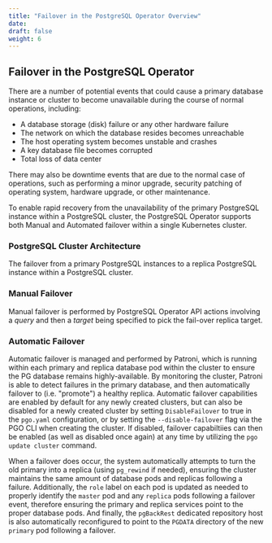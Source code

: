 ```yaml
---
title: "Failover in the PostgreSQL Operator Overview"
date:
draft: false
weight: 6
---
```


## Failover in the PostgreSQL Operator

There are a number of potential events that could cause a primary database instance or cluster to become unavailable during the course of normal operations, including: 

* A database storage (disk) failure or any other hardware failure 
* The network on which the database resides becomes unreachable
* The host operating system becomes unstable and crashes
* A key database file becomes corrupted
* Total loss of data center

There may also be downtime events that are due to the normal case of operations, such as performing a minor upgrade, security patching of operating system, hardware upgrade, or other maintenance.

To enable rapid recovery from the unavailability of the primary PostgreSQL instance within a PostgreSQL cluster, the PostgreSQL Operator supports both Manual and Automated failover within a single Kubernetes cluster. 

### PostgreSQL Cluster Architecture 

The failover from a primary PostgreSQL instances to a replica PostgreSQL instance within a PostgreSQL cluster. 

### Manual Failover

Manual failover is performed by PostgreSQL Operator API actions involving a *query* and then a *target* being specified to pick the fail-over replica target.

### Automatic Failover 

Automatic failover is managed and performed by Patroni, which is running within each primary and replica database pod within the cluster to ensure the PG database remains highly-available.  By monitoring the cluster, Patroni is able to detect failures in the primary database, and then automatically failover to (i.e. "promote") a healthy replica.  Automatic failover capabilities are enabled by default for any newly created clusters, but can also be disabled for a newly created cluster by setting `DisableFailover` to true in the `pgo.yaml` configuration, or by setting the `--disable-failover` flag via the PGO CLI when creating the cluster.  If disabled, failover capabiltiies can then be enabled (as well as disabled once again) at any time by utilizing the `pgo update cluster` command. 

When a failover does occur, the system automatically attempts to turn the old primary into a replica (using `pg_rewind` if needed), ensuring the cluster maintains the same amount of database pods and replicas following a failure.  Additionally, the `role` label on each pod is updated as needed to properly identify the `master` pod and any `replica` pods following a failover event, therefore ensuring the primary and replica services point to the proper database pods.  And finally, the `pgBackRest` dedicated repository host is also automatically reconfigured to point to the `PGDATA` directory of the new `primary` pod following a failover.
